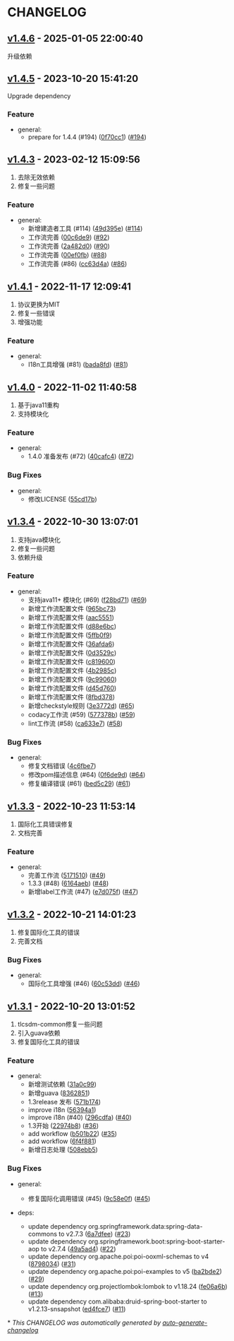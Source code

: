 # CHANGELOG

## [v1.4.6](https://github.com/tlcsdm/tlcsdm-common/releases/tag/v1.4.6) - 2025-01-05 22:00:40

升级依赖

## [v1.4.5](https://github.com/tlcsdm/tlcsdm-common/releases/tag/v1.4.5) - 2023-10-20 15:41:20

Upgrade dependency

### Feature

- general:
  - prepare for 1.4.4 (#194) ([0f70cc1](https://github.com/tlcsdm/tlcsdm-common/commit/0f70cc1291738fddb9d621ee3dc84eee177f43dc)) ([#194](https://github.com/tlcsdm/tlcsdm-common/pull/194))

## [v1.4.3](https://github.com/tlcsdm/tlcsdm-common/releases/tag/v1.4.3) - 2023-02-12 15:09:56

1. 去除无效依赖
2. 修复一些问题

### Feature

- general:
  - 新增建造者工具 (#114) ([49d395e](https://github.com/tlcsdm/tlcsdm-common/commit/49d395eb594f29487952748895902ac4badcd721)) ([#114](https://github.com/tlcsdm/tlcsdm-common/pull/114))
  - 工作流完善 ([00c6de9](https://github.com/tlcsdm/tlcsdm-common/commit/00c6de9eaab5a08dde900d2fcafc0e09bd53fbaa)) ([#92](https://github.com/tlcsdm/tlcsdm-common/pull/92))
  - 工作流完善 ([2a482d0](https://github.com/tlcsdm/tlcsdm-common/commit/2a482d0ba03adc6c1295cb6aa08aa01fd0c99e3c)) ([#90](https://github.com/tlcsdm/tlcsdm-common/pull/90))
  - 工作流完善 ([00ef0fb](https://github.com/tlcsdm/tlcsdm-common/commit/00ef0fbd2b7f933ddaf8ee9a8fa6a6b85bb5934a)) ([#88](https://github.com/tlcsdm/tlcsdm-common/pull/88))
  - 工作流完善 (#86) ([cc63d4a](https://github.com/tlcsdm/tlcsdm-common/commit/cc63d4ac5e3d5f0c3f979f6b80a20830655598f3)) ([#86](https://github.com/tlcsdm/tlcsdm-common/pull/86))

## [v1.4.1](https://github.com/tlcsdm/tlcsdm-common/releases/tag/v1.4.1) - 2022-11-17 12:09:41

1. 协议更换为MIT
2. 修复一些错误
3. 增强功能

### Feature

- general:
  - I18n工具增强 (#81) ([bada8fd](https://github.com/tlcsdm/tlcsdm-common/commit/bada8fd0dd508503a25f0bebba2d7d940bdaca80)) ([#81](https://github.com/tlcsdm/tlcsdm-common/pull/81))

## [v1.4.0](https://github.com/tlcsdm/tlcsdm-common/releases/tag/v1.4.0) - 2022-11-02 11:40:58

1. 基于java11重构
2. 支持模块化

### Feature

- general:
  - 1.4.0 准备发布 (#72) ([40cafc4](https://github.com/tlcsdm/tlcsdm-common/commit/40cafc433364ece925c59ad7650f19ad39e8bd87)) ([#72](https://github.com/tlcsdm/tlcsdm-common/pull/72))

### Bug Fixes

- general:
  - 修改LICENSE ([55cd17b](https://github.com/tlcsdm/tlcsdm-common/commit/55cd17b10319721f170f012b2b20c98d55d88bcf))

## [v1.3.4](https://github.com/tlcsdm/tlcsdm-common/releases/tag/v1.3.4) - 2022-10-30 13:07:01

1. 支持java模块化
2. 修复一些问题
3. 依赖升级

### Feature

- general:
  - 支持java11+ 模块化 (#69) ([f28bd71](https://github.com/tlcsdm/tlcsdm-common/commit/f28bd71f38138ba1c2b883b49375cfc2598c3a8d)) ([#69](https://github.com/tlcsdm/tlcsdm-common/pull/69))
  - 新增工作流配置文件 ([965bc73](https://github.com/tlcsdm/tlcsdm-common/commit/965bc73bbe246a013b4417e44c3e5ccc73a6e7e6))
  - 新增工作流配置文件 ([aac5551](https://github.com/tlcsdm/tlcsdm-common/commit/aac55510797d594cb6f3226d9ab109feb6c75ed1))
  - 新增工作流配置文件 ([d88e6bc](https://github.com/tlcsdm/tlcsdm-common/commit/d88e6bc013f439dc38c46e6c4784fffeb7ab9cb7))
  - 新增工作流配置文件 ([5ffb0f9](https://github.com/tlcsdm/tlcsdm-common/commit/5ffb0f9c2541b0fa974c16908e57c4f7212f6644))
  - 新增工作流配置文件 ([36afda6](https://github.com/tlcsdm/tlcsdm-common/commit/36afda6d65ef12ef6003b6e8e463327c41c42089))
  - 新增工作流配置文件 ([0d3529c](https://github.com/tlcsdm/tlcsdm-common/commit/0d3529c91f774081648c341e1eff496219304b4e))
  - 新增工作流配置文件 ([c819600](https://github.com/tlcsdm/tlcsdm-common/commit/c819600772952ce12f76b286f7b94e353ae4ddaa))
  - 新增工作流配置文件 ([4b2985c](https://github.com/tlcsdm/tlcsdm-common/commit/4b2985c0835b21c63138b25e6c795ece6f8c6b51))
  - 新增工作流配置文件 ([9c99060](https://github.com/tlcsdm/tlcsdm-common/commit/9c99060a66c94a35f7cfbfe16324721ff12e3db9))
  - 新增工作流配置文件 ([d45d760](https://github.com/tlcsdm/tlcsdm-common/commit/d45d760836d7558c7b75a4df3907412194055a16))
  - 新增工作流配置文件 ([8fbd378](https://github.com/tlcsdm/tlcsdm-common/commit/8fbd378cbfe84c1bfafdf058896c9cb5045df145))
  - 新增checkstyle规则 ([3e3772d](https://github.com/tlcsdm/tlcsdm-common/commit/3e3772d4d4a0eb453be928c682539169d3fc9cac)) ([#65](https://github.com/tlcsdm/tlcsdm-common/pull/65))
  - codacy工作流 (#59) ([577378b](https://github.com/tlcsdm/tlcsdm-common/commit/577378b31da59585e2638cf1659efc24cd9bddbd)) ([#59](https://github.com/tlcsdm/tlcsdm-common/pull/59))
  - lint工作流 (#58) ([ca633e7](https://github.com/tlcsdm/tlcsdm-common/commit/ca633e7e881df079fa1ae71f0e9429df9281f237)) ([#58](https://github.com/tlcsdm/tlcsdm-common/pull/58))

### Bug Fixes

- general:
  - 修复文档错误 ([4c6fbe7](https://github.com/tlcsdm/tlcsdm-common/commit/4c6fbe7ca2c26df99627c6dbba9363d29abd752d))
  - 修改pom描述信息 (#64) ([0f6de9d](https://github.com/tlcsdm/tlcsdm-common/commit/0f6de9dbfe68aeee8ebfadc3fe7b8f89251dab8b)) ([#64](https://github.com/tlcsdm/tlcsdm-common/pull/64))
  - 修复编译错误 (#61) ([bed5c29](https://github.com/tlcsdm/tlcsdm-common/commit/bed5c2946adc9918d1cc69b0c042f24a46fb3229)) ([#61](https://github.com/tlcsdm/tlcsdm-common/pull/61))

## [v1.3.3](https://github.com/tlcsdm/tlcsdm-common/releases/tag/v1.3.3) - 2022-10-23 11:53:14

1. 国际化工具错误修复
2. 文档完善

### Feature

- general:
  - 完善工作流 ([5171510](https://github.com/tlcsdm/tlcsdm-common/commit/5171510aca54adaeec31af2b065a4a03ea2cdc57)) ([#49](https://github.com/tlcsdm/tlcsdm-common/pull/49))
  - 1.3.3 (#48) ([6164aeb](https://github.com/tlcsdm/tlcsdm-common/commit/6164aeb27d061294c83c04c0ffb1b9f20f1e77d0)) ([#48](https://github.com/tlcsdm/tlcsdm-common/pull/48))
  - 新增label工作流 (#47) ([e7d075f](https://github.com/tlcsdm/tlcsdm-common/commit/e7d075f0f7a3a85c26430636be72be9894228894)) ([#47](https://github.com/tlcsdm/tlcsdm-common/pull/47))

## [v1.3.2](https://github.com/tlcsdm/tlcsdm-common/releases/tag/v1.3.2) - 2022-10-21 14:01:23

1. 修复国际化工具的错误
2. 完善文档

### Bug Fixes

- general:
  - 国际化工具增强 (#46) ([60c53dd](https://github.com/tlcsdm/tlcsdm-common/commit/60c53dd698beb9f935498318665ddcff20362ae7)) ([#46](https://github.com/tlcsdm/tlcsdm-common/pull/46))

## [v1.3.1](https://github.com/tlcsdm/tlcsdm-common/releases/tag/v1.3.1) - 2022-10-20 13:01:52

1. tlcsdm-common修复一些问题
2. 引入guava依赖
3. 修复国际化工具的错误

### Feature

- general:
  - 新增测试依赖 ([31a0c99](https://github.com/tlcsdm/tlcsdm-common/commit/31a0c996b08ce2f6f7d00b85494828ee56bb9055))
  - 新增guava ([8362851](https://github.com/tlcsdm/tlcsdm-common/commit/83628511154042507bbfce8aafb5ca30de4cd9af))
  - 1.3release 发布 ([571b174](https://github.com/tlcsdm/tlcsdm-common/commit/571b1745ad130f49555730e4801e896bfb10acde))
  - improve i18n ([56394a1](https://github.com/tlcsdm/tlcsdm-common/commit/56394a192d0c205a89dac09ceda606decc2febce))
  - improve i18n (#40) ([296cdfa](https://github.com/tlcsdm/tlcsdm-common/commit/296cdfad3409735516e67a4008943b9805e9d8c4)) ([#40](https://github.com/tlcsdm/tlcsdm-common/pull/40))
  - 1.3开始 ([22974b8](https://github.com/tlcsdm/tlcsdm-common/commit/22974b8bb4ccbf873d461f4d5dd56b40fab782b8)) ([#36](https://github.com/tlcsdm/tlcsdm-common/pull/36))
  - add workflow ([b501b22](https://github.com/tlcsdm/tlcsdm-common/commit/b501b2205d8e8e8882c1d83b6d25d30aa4bd30c8)) ([#35](https://github.com/tlcsdm/tlcsdm-common/pull/35))
  - add workflow ([6f4f881](https://github.com/tlcsdm/tlcsdm-common/commit/6f4f881cd258d925af67574fc74238147ce6497f))
  - 新增日志处理 ([508ebb5](https://github.com/tlcsdm/tlcsdm-common/commit/508ebb51ffc9ca7f6ceeabd189956d157f87345c))

### Bug Fixes

- general:
  - 修复国际化调用错误 (#45) ([9c58e0f](https://github.com/tlcsdm/tlcsdm-common/commit/9c58e0f998299786451c030a8a1d3a2c69ee9817)) ([#45](https://github.com/tlcsdm/tlcsdm-common/pull/45))

- deps:
  - update dependency org.springframework.data:spring-data-commons to v2.7.3 ([6a7dfee](https://github.com/tlcsdm/tlcsdm-common/commit/6a7dfee4d012085164aa6f830d5c31a40bb10c0f)) ([#23](https://github.com/tlcsdm/tlcsdm-common/pull/23))
  - update dependency org.springframework.boot:spring-boot-starter-aop to v2.7.4 ([49a5ad4](https://github.com/tlcsdm/tlcsdm-common/commit/49a5ad4305c327a10dbd125a38410a6110b31ee4)) ([#22](https://github.com/tlcsdm/tlcsdm-common/pull/22))
  - update dependency org.apache.poi:poi-ooxml-schemas to v4 ([8798034](https://github.com/tlcsdm/tlcsdm-common/commit/8798034f1b6355ff2f7d8a8ff0b5be76a6b2b358)) ([#31](https://github.com/tlcsdm/tlcsdm-common/pull/31))
  - update dependency org.apache.poi:poi-examples to v5 ([ba2bde2](https://github.com/tlcsdm/tlcsdm-common/commit/ba2bde211b395eb7158a629cb4c4866bea0010c8)) ([#29](https://github.com/tlcsdm/tlcsdm-common/pull/29))
  - update dependency org.projectlombok:lombok to v1.18.24 ([fe06a6b](https://github.com/tlcsdm/tlcsdm-common/commit/fe06a6bd43dc5f3566650828c42255d548911bbc)) ([#13](https://github.com/tlcsdm/tlcsdm-common/pull/13))
  - update dependency com.alibaba:druid-spring-boot-starter to v1.2.13-snsapshot ([ed4fce7](https://github.com/tlcsdm/tlcsdm-common/commit/ed4fce756c11b91dc37fcf7be1cbcb971488b0c2)) ([#11](https://github.com/tlcsdm/tlcsdm-common/pull/11))

\* *This CHANGELOG was automatically generated by [auto-generate-changelog](https://github.com/BobAnkh/auto-generate-changelog)*
